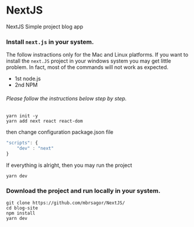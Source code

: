 # NextJS
NextJS Simple project blog app

### Install `next.js` in your system.
The follow instractions only for the Mac and Linux platforms. If you want to install the `next.JS` project in your windows system you may get little problem. In fact, most of the commands will not work as expected.

- 1st node.js
- 2nd NPM

###### Please follow the instructions below step by step.
```base
yarn init -y
yarn add next react react-dom
```
then change configuration package.json file
```javascript
"scripts": {
    "dev" : "next"
}
```

<p> If everything is alright, then you may run the project</p>

```base
yarn dev
```

### Download the project and run locally in your system.
```
git clone https://github.com/mbrsagor/NextJS/
cd blog-site
npm install
yarn dev
```
